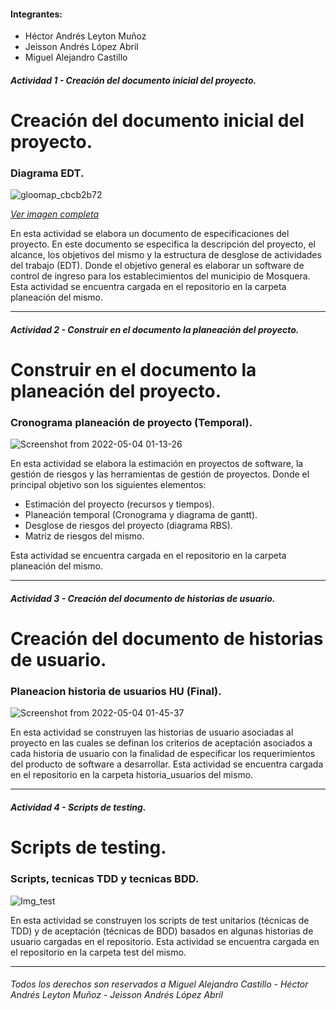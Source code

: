 <!-- Sección general -->
#### Integrantes:

 * Héctor Andrés Leyton Muñoz
 * Jeisson Andrés López Abril
 * Miguel Alejandro Castillo
<!-- Sección general -->


##### Actividad 1 - Creación del documento inicial del proyecto.



<!-- Sección actividad 1 -->
# Creación del documento inicial del proyecto.

### Diagrama EDT.
![gloomap_cbcb2b72](https://user-images.githubusercontent.com/43456634/160538464-70f36531-a2bf-43b8-80fa-9a1ee60164f6.png)

[*Ver imagen completa*](https://laiberocol-my.sharepoint.com/:i:/g/personal/mcasti40_ibero_edu_co/EZA9s4k9vyFHgFB1bCmvXZEBSEzLCsjhJ7kAo2eAbYN0cg?e=fSTTKS)

En esta actividad se elabora un documento de especificaciones del proyecto. En este documento se especifica la descripción del proyecto, el alcance, los objetivos del mismo y la estructura de desglose de actividades del trabajo (EDT). Donde el objetivo general es elaborar un software de control de ingreso para los establecimientos del municipio de Mosquera. Esta actividad se encuentra cargada en el repositorio en la carpeta planeación del mismo.
<!-- Sección actividad 1 -->

---------------------------------------------------------------------------------------------------------------------------------------------------------

##### Actividad 2 - Construir en el documento la planeación del proyecto.



<!-- Sección actividad 2 -->
# Construir en el documento la planeación del proyecto.

### Cronograma planeación de proyecto (Temporal).
![Screenshot from 2022-05-04 01-13-26](https://user-images.githubusercontent.com/43456634/166630972-d080c064-eb7c-4f13-b634-7d9a9b92b596.png)


En esta actividad se elabora la estimación en proyectos de software, la gestión de riesgos y las herramientas de gestión de proyectos. Donde el principal objetivo son los siguientes elementos:
* Estimación del proyecto (recursos y tiempos).
* Planeación temporal (Cronograma y diagrama de gantt).
* Desglose de riesgos del proyecto (diagrama RBS).
* Matriz de riesgos del mismo.

Esta actividad se encuentra cargada en el repositorio en la carpeta planeación del mismo.
<!-- Sección actividad 2 -->

---------------------------------------------------------------------------------------------------------------------------------------------------------

##### Actividad 3 - Creación del documento de historias de usuario.



<!-- Sección actividad 3 -->
# Creación del documento de historias de usuario.

### Planeacion historia de usuarios HU (Final).
![Screenshot from 2022-05-04 01-45-37](https://user-images.githubusercontent.com/43456634/166633947-3a91c7b9-58de-48f3-8707-08d35bc35fa9.png)

En esta actividad se construyen las historias de usuario asociadas al proyecto en las cuales se definan los criterios de aceptación asociados a cada historia de usuario con la finalidad de especificar los requerimientos del producto de software a desarrollar. Esta actividad se encuentra 
cargada en el repositorio en la carpeta historia_usuarios del mismo.
<!-- Sección actividad 3 -->

---------------------------------------------------------------------------------------------------------------------------------------------------------

##### Actividad 4 - Scripts de testing.



<!-- Sección actividad 4 -->
# Scripts de testing.

### Scripts, tecnicas TDD y tecnicas BDD.
![Img_test]()

En esta actividad se construyen los scripts de test unitarios (técnicas de TDD) y de aceptación (técnicas de BDD) basados en algunas historias de usuario cargadas en el repositorio. Esta actividad se encuentra cargada en el repositorio en la carpeta test del mismo.
<!-- Sección actividad 4 -->

---------------------------------------------------------------------------------------------------------------------------------------------------------












<!-- Sección general footer -->
###### *Todos los derechos son reservados a Miguel Alejandro Castillo - Héctor Andrés Leyton Muñoz - Jeisson Andrés López Abril*
<!-- Sección general footer -->
